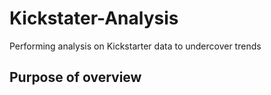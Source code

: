# Kickstater-Analysis
Performing analysis on Kickstarter data to undercover trends

## Purpose of overview 